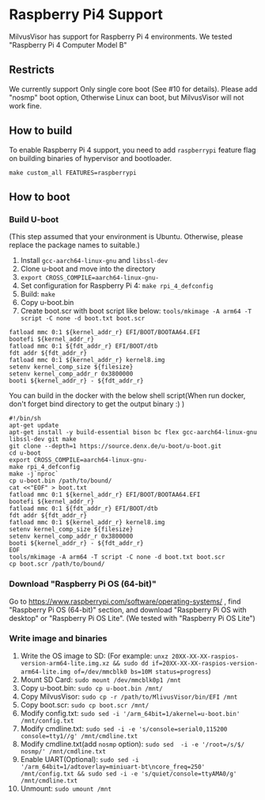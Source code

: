 # Raspberry Pi4 Support
MilvusVisor has support for Raspberry Pi 4 environments.
We tested "Raspberry Pi 4 Computer Model B"

## Restricts
We currently support Only single core boot (See #10 for details). Please add "nosmp" boot option, Otherwise Linux can boot, but MilvusVisor will not work fine.


## How to build
To enable Raspberry Pi 4 support, you need to add `raspberrypi` feature flag on building binaries of hypervisor and bootloader.

```shell
make custom_all FEATURES=raspberrypi
```

## How to boot
### Build U-boot
(This step assumed that your environment is Ubuntu. Otherwise, please replace the package names to suitable.)

1. Install `gcc-aarch64-linux-gnu` and `libssl-dev` 
2. Clone u-boot and move into the directory
3. `export CROSS_COMPILE=aarch64-linux-gnu-`
4. Set configuration for Raspberry Pi 4: `make rpi_4_defconfig`
5. Build: `make`
6. Copy u-boot.bin
7. Create boot.scr with boot script like below: `tools/mkimage -A arm64 -T script -C none -d boot.txt boot.scr`

```
fatload mmc 0:1 ${kernel_addr_r} EFI/BOOT/BOOTAA64.EFI
bootefi ${kernel_addr_r}
fatload mmc 0:1 ${fdt_addr_r} EFI/BOOT/dtb
fdt addr ${fdt_addr_r}
fatload mmc 0:1 ${kernel_addr_r} kernel8.img
setenv kernel_comp_size ${filesize}
setenv kernel_comp_addr_r 0x3800000
booti ${kernel_addr_r} - ${fdt_addr_r}
```

You can build in the docker with the below shell script(When run docker, don't forget bind directory to get the output binary :) )

```shell
#!/bin/sh
apt-get update
apt-get install -y build-essential bison bc flex gcc-aarch64-linux-gnu libssl-dev git make
git clone --depth=1 https://source.denx.de/u-boot/u-boot.git
cd u-boot
export CROSS_COMPILE=aarch64-linux-gnu-
make rpi_4_defconfig
make -j`nproc`
cp u-boot.bin /path/to/bound/
cat <<"EOF" > boot.txt
fatload mmc 0:1 ${kernel_addr_r} EFI/BOOT/BOOTAA64.EFI
bootefi ${kernel_addr_r}
fatload mmc 0:1 ${fdt_addr_r} EFI/BOOT/dtb
fdt addr ${fdt_addr_r}
fatload mmc 0:1 ${kernel_addr_r} kernel8.img
setenv kernel_comp_size ${filesize}
setenv kernel_comp_addr_r 0x3800000
booti ${kernel_addr_r} - ${fdt_addr_r}
EOF
tools/mkimage -A arm64 -T script -C none -d boot.txt boot.scr
cp boot.scr /path/to/bound/
```

### Download "Raspberry Pi OS (64-bit)"
Go to https://www.raspberrypi.com/software/operating-systems/ , find "Raspberry Pi OS (64-bit)" section, and download "Raspberry Pi OS with desktop" or "Raspberry Pi OS Lite". (We tested with "Raspberry Pi OS Lite")


### Write image and binaries

1. Write the OS image to SD: (For example: `unxz 20XX-XX-XX-raspios-version-arm64-lite.img.xz && sudo dd if=20XX-XX-XX-raspios-version-arm64-lite.img of=/dev/mmcblk0 bs=10M status=progress`)
2. Mount SD Card: `sudo mount /dev/mmcblk0p1 /mnt`
3. Copy u-boot.bin: `sudo cp u-boot.bin /mnt/`
4. Copy MilvusVisor: `sudo cp -r /path/to/MlivusVisor/bin/EFI /mnt`
5. Copy boot.scr: `sudo cp boot.scr /mnt/`
6. Modify config.txt: `sudo sed -i '/arm_64bit=1/akernel=u-boot.bin' /mnt/config.txt`
7. Modify cmdline.txt: `sudo sed -i -e 's/console=serial0,115200 console=tty1//g' /mnt/cmdline.txt`
8. Modify cmdline.txt(add `nosmp` option): `sudo sed  -i -e '/root=/s/$/ nosmp/' /mnt/cmdline.txt`
9. Enable UART(Optional): `sudo sed -i '/arm_64bit=1/adtoverlay=miniuart-bt\ncore_freq=250' /mnt/config.txt && sudo sed -i -e 's/quiet/console=ttyAMA0/g' /mnt/cmdline.txt`
10. Unmount: `sudo umount /mnt`
